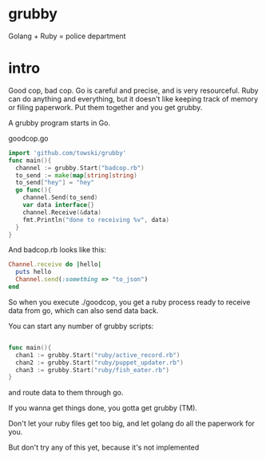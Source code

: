 grubby
======

Golang + Ruby = police department


intro
======
Good cop, bad cop. Go is careful and precise, and is very resourceful. Ruby can do anything and 
everything, but it doesn't like keeping track of memory or filing paperwork. 
Put them together and you get grubby.

A grubby program starts in Go. 

goodcop.go

```go
import 'github.com/towski/grubby'
func main(){
  channel := grubby.Start("badcop.rb")
  to_send := make(map[string]string)
  to_send["hey"] = "hey"
  go func(){
    channel.Send(to_send)
    var data interface{}
    channel.Receive(&data)
    fmt.Println("done to receiving %v", data)
  }
}

```

And badcop.rb looks like this:

```ruby
Channel.receive do |hello|
  puts hello
  Channel.send(:something => "to_json")
end
```

So when you execute ./goodcop, you get a ruby process ready to receive data from go, which can also send data back.

You can start any number of grubby scripts:
```go

func main(){
  chan1 := grubby.Start("ruby/active_record.rb")
  chan2 := grubby.Start("ruby/puppet_updater.rb")
  chan3 := grubby.Start("ruby/fish_eater.rb")
}

```

and route data to them through go.

If you wanna get things done, you gotta get grubby (TM).

Don't let your ruby files get too big, and let golang do all the paperwork for you.

But don't try any of this yet, because it's not implemented

